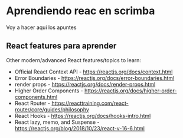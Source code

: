 # Aprendiendo reac en scrimba

Voy a hacer aqui los apuntes

## React features para aprender

Other modern/advanced React features/topics to learn:

- Official React Context API - https://reactjs.org/docs/context.html
- Error Boundaries - https://reactjs.org/docs/error-boundaries.html
- render props - https://reactjs.org/docs/render-props.html
- Higher Order Components - https://reactjs.org/docs/higher-order-components.html
- React Router - https://reacttraining.com/react-router/core/guides/philosophy
- React Hooks - https://reactjs.org/docs/hooks-intro.html
- React lazy, memo, and Suspense - https://reactjs.org/blog/2018/10/23/react-v-16-6.html
 